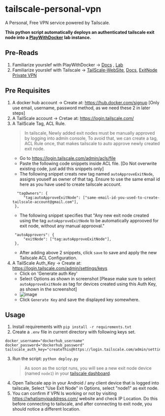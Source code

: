 # tailscale-personal-vpn
A Personal, Free VPN service powered by Tailscale.

**This python script automatically deploys an authenticated tailscale exit node into a [PlayWithDocker](https://labs.play-with-docker.com/) lab instance.**

## Pre-Reads
1. Familiarize yourslef with PlayWithDocker -> [Docs](https://www.docker.com/play-with-docker/) , [Lab](https://labs.play-with-docker.com/)
2. Familiarize yourslef with Tailscale -> [TailScale-WebSite](https://tailscale.com/), [Docs](https://tailscale.com/kb/1017/install), [ExitNode Private VPN](https://tailscale.com/kb/1103/exit-nodes)

## Pre Requisites

1. A docker hub account -> Create at: https://hub.docker.com/signup [Only use email, username, password method, as we need these 2 in later steps]
2. A TailScale account -> Cretae at: https://login.tailscale.com/
3. A TailScale Tag, ACL Rule.
   > In tailscale, Newly added exit nodes must be manually approved by logging into admin console, To avoid that, we can create a tag, ACL Rule once, that makes tailscale to auto approve newly created exit node.
   - Go to https://login.tailscale.com/admin/acls/file
   - Paste the following code snippets inside ACL file. [Do Not overwrite existing code, just add this snippets only]
   - The following snippet creats new tag named `autoApproveExitNode`, assigns youself as owner of that tag. Ensure to use the same email id here as you have used to create tailscale account.
   ```
     "tagOwners": {
   		"tag:autoApproveExitNode": ["same-email-id-you-used-to-create-tailscale-account@gmail.com"],
   	},
   ```
   - The following snippet specifies that "Any new exit node created using the tag `autoApproveExitNode` to be automatically approoved for exit node, without any manual approoval."
   ```
   	"autoApprovers": {
   		"exitNode": ["tag:autoApproveExitNode"],
   	},
   ```
   - After adding above 2 snippets, click `save` to save and apply the new Tailscale ACL Configuration.
5. A TailScale Auth_Key -> Create at: https://login.tailscale.com/admin/settings/keys
   - Click on 'Generate auth Key'
   - Select Options as shown in screenshot [Please make sure to select `autoApproveExitNode` as tag for devices created using this Auth Key, as shown in the screenshot]
   - ![image](https://github.com/adithyaamara/tailscale-personal-vpn/assets/86059202/a05ef750-6554-4c32-94dc-66b4e4ff08b3)
   - Click `Generate Key` and save the displayed key somewhere.

## Usage

1. Install requirements with `pip install -r requirements.txt`
2. Create a `.env` file in current directory with following keys set.
```env
docker_username="dockerhub_username"
docker_password="dockerhub_password"
tailscale_auth_key="createThis@https://login.tailscale.com/admin/settings/keys"
```
3. Run the script: `python deploy.py`
   > As soon as the script runs, you will see a new exit node device (named `node1`) in your [tailscale dashboard](https://login.tailscale.com/admin/machines).
4. Open Tailscale app in your Android / any client device that is logged into tailscale, Select "Use Exit Node" in Options, select "node1" as exit node.
5. You can confirm if VPN Is working or not by visiting https://whatismyipaddress.com/ website and check IP Location. Do this before connecting to tailscale, and after connecting to exit node, you should notice a different location.
